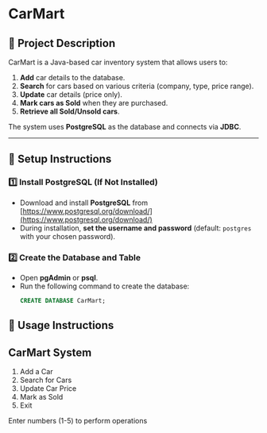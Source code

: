 # CarMart
## 📌 Project Description
CarMart is a Java-based car inventory system that allows users to:
1. **Add** car details to the database.
2. **Search** for cars based on various criteria (company, type, price range).
3. **Update** car details (price only).
4. **Mark cars as Sold** when they are purchased.
5. **Retrieve all Sold/Unsold cars**.

The system uses **PostgreSQL** as the database and connects via **JDBC**.

---

## 🔧 Setup Instructions

### 1️⃣ Install PostgreSQL (If Not Installed)
- Download and install **PostgreSQL** from [https://www.postgresql.org/download/](https://www.postgresql.org/download/)
- During installation, **set the username and password** (default: `postgres` with your chosen password).

### 2️⃣ Create the Database and Table
- Open **pgAdmin** or **psql**.
- Run the following command to create the database:
  ```sql
  CREATE DATABASE CarMart;

## 🔧 Usage Instructions
CarMart System
---------------
1. Add a Car
2. Search for Cars
3. Update Car Price
4. Mark as Sold
5. Exit


Enter numbers (1-5) to perform operations

